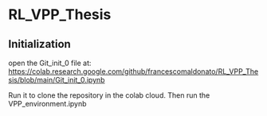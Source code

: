 # RL_VPP_Thesis

## Initialization

open the Git_init_0 file at:
https://colab.research.google.com/github/francescomaldonato/RL_VPP_Thesis/blob/main/Git_init_0.ipynb

Run it to clone the repository in the colab cloud.
Then run the VPP_environment.ipynb
